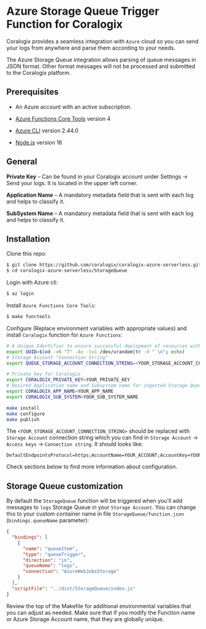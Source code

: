 # Azure Storage Queue Trigger Function for Coralogix

Coralogix provides a seamless integration with ``Azure`` cloud so you can send your logs from anywhere and parse them according to your needs.

The Azure Storage Queue integration allows parsing of queue messages in JSON format. Other format messages will not be processed and submitted to the Coralogix platform.

## Prerequisites

* An Azure account with an active subscription.

* [Azure Functions Core Tools](https://docs.microsoft.com/en-us/azure/azure-functions/functions-run-local#v2) version 4

* [Azure CLI](https://docs.microsoft.com/en-us/cli/azure/install-azure-cli) version 2.44.0

* [Node.js](https://nodejs.org/) version 16

## General

**Private Key** – Can be found in your Coralogix account under Settings -> Send your logs. It is located in the upper left corner.

**Application Name** – A mandatory metadata field that is sent with each log and helps to classify it.

**SubSystem Name** – A mandatory metadata field that is sent with each log and helps to classify it.

## Installation

Clone this repo:

```bash
$ git clone https://github.com/coralogix/coralogix-azure-serverless.git
$ cd coralogix-azure-serverless/StorageQueue
```

Login with Azure cli:

```bash
$ az login
```

Install ``Azure Functions Core Tools``:

```bash
$ make functools
```

Configure (Replace environment variables with appropriate values) and install ``Coralogix`` function for ``Azure Functions``:

```bash
# A Unique Identifier to ensure successful deployment of resources with universally unique requirements
export UUID=$(od -vN "7" -An -tx1 /dev/urandom|tr -d " \n"; echo)
# Storage Account "Connection String"
export QUEUE_STORAGE_ACCOUNT_CONNECTION_STRING=<YOUR_STORAGE_ACCOUNT_CONNECTION_STRING>

# Private key for Coralogix
export CORALOGIX_PRIVATE_KEY=YOUR_PRIVATE_KEY
# Desired Application name and Subsystem name for ingested Storage Queue messages
export CORALOGIX_APP_NAME=YOUR_APP_NAME
export CORALOGIX_SUB_SYSTEM=YOUR_SUB_SYSTEM_NAME

make install
make configure
make publish
```

The ``<YOUR_STORAGE_ACCOUNT_CONNECTION_STRING>`` should be replaced with ``Storage Account`` connection string which you can find in ``Storage Account`` -> ``Access keys`` -> ``Connection string``. It should looks like:

```
DefaultEndpointsProtocol=https;AccountName=YOUR_ACCOUNT;AccountKey=YOUR_ACCOUNT_KEY;EndpointSuffix=core.windows.net
```

Check sections below to find more information about configuration.

## Storage Queue customization

By default the ``StorageQueue`` function will be triggered when you'll add messages to ``logs`` Storage Queue in your ``Storage Account``. You can change this to your custom container name in file ``StorageQueue/function.json`` (``bindings.queueName`` parameter):

```json
{
  "bindings": [
    {
      "name": "queueItem",
      "type": "queueTrigger",
      "direction": "in",
      "queueName": "logs",
      "connection": "AzureWebJobsStorage"
    }
  ],
  "scriptFile": "../dist/StorageQueue/index.js"
}
```

Review the top of the Makefile for additional environmental variables that you can adjust as needed. Make sure that if you modify the Function name or Azure Storage Account name, that they are globally unique.
